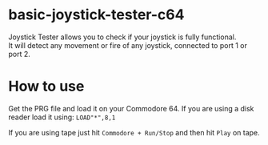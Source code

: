 # basic-joystick-tester-c64
Joystick Tester allows you to check if your joystick is fully functional.  
It will detect any movement or fire of any joystick, connected to port 1 or port 2. 

# How to use
Get the PRG file and load it on your Commodore 64.
If you are using a disk reader load it using:
```LOAD"*",8,1```

If you are using tape just hit ```Commodore + Run/Stop``` and then hit ```Play``` on tape.
